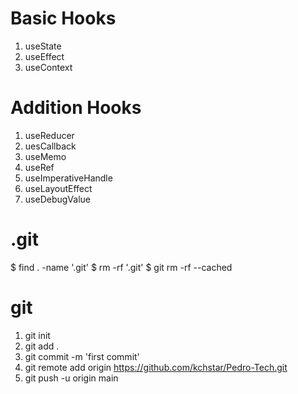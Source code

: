 # Basic Hooks
1. useState
2. useEffect
3. useContext
# Addition Hooks
1. useReducer
2. uesCallback
3. useMemo
4. useRef
5. useImperativeHandle
6. useLayoutEffect
7. useDebugValue

# .git 
$ find . -name '.git'
$ rm -rf '.git'
$ git rm -rf --cached

# git 
1. git init
2. git add .
3. git commit -m 'first commit'
4. git remote add origin https://github.com/kchstar/Pedro-Tech.git 
5. git push -u origin main
